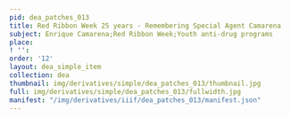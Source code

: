```yaml
---
pid: dea_patches_013
title: Red Ribbon Week 25 years - Remembering Special Agent Camarena
subject: Enrique Camarena;Red Ribbon Week;Youth anti-drug programs
place: 
! '': 
order: '12'
layout: dea_simple_item
collection: dea
thumbnail: img/derivatives/simple/dea_patches_013/thumbnail.jpg
full: img/derivatives/simple/dea_patches_013/fullwidth.jpg
manifest: "/img/derivatives/iiif/dea_patches_013/manifest.json"
---
```

